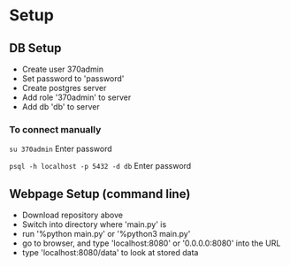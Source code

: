 # Setup

## DB Setup
- Create user 370admin
- Set password to 'password'
- Create postgres server
- Add role '370admin' to server
- Add db 'db' to server
### To connect manually
`su 370admin`
Enter password

`psql -h localhost -p 5432 -d db`
Enter password

## Webpage Setup (command line)
- Download repository above
- Switch into directory where 'main.py' is
- run '%python main.py' or '%python3 main.py'
- go to browser, and type 'localhost:8080' or '0.0.0.0:8080' into the URL
- type 'localhost:8080/data' to look at stored data
